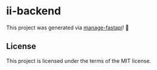 # ii-backend

This project was generated via [manage-fastapi](https://ycd.github.io/manage-fastapi/)! :tada:

## License

This project is licensed under the terms of the MIT license.
